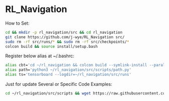 # RL_Navigation

How to Set:
```bash
cd && mkdir -p rl_navigation/src && cd rl_navigation
git clone https://github.com/j-wye/RL_Navigation src/
sudo rm -rf src/runs/* && sudo rm -rf src/checkpoints/*
colcon build && source install/setup.bash
```

Register below alias at ~/.bashrc:
```bash
alias cbt='cd ~/rl_navigation && colcon build --symlink-install --parallel-workers 16 --cmake-args -DCMAKE_BUILD_TYPE=Release && sb && cd src/ && ~/isaacsim2/python.sh scripts/train.py'
alias path='python3 ~/rl_navigation/src/scripts/path.py'
alias ts='tensorboard --logdir=~/rl_navigation/src/runs'
```

Just for update Several or Specific Code Examples:
```bash
cd ~/rl_navigation/src/scripts && wget https://raw.githubusercontent.com/j-wye/RL_Navigation/refs/heads/main/scripts/TD_CBAM.py
```